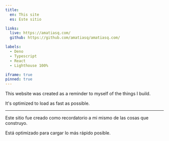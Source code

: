 ```yaml
---
title:
  en: This site
  es: Este sitio

links:
  live: https://amatiasq.com/
  github: https://github.com/amatiasq/amatiasq.com/

labels:
  - Deno
  - Typescript
  - React
  - Lighthouse 100%

iframe: true
pinned: true
---
```


This website was created as a reminder to myself of the things I build.

It's optimized to load as fast as possible.

---

Este sitio fue creado como recordatorio a mi mismo de las cosas que construyo.

Está optimizado para cargar lo más rápido posible.
